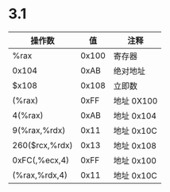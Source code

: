 # 3.1

| 操作数 | 值 | 注释 |
|---|---|-----|
| %rax | 0x100 | 寄存器 |
| 0x104 | 0xAB | 绝对地址 |
| $x108 | 0x108 | 立即数 |
| (%rax) | 0xFF | 地址 0X100 |
| 4(%rax) | 0xAB | 地址 0x104 |
| 9(%rax,%rdx) | 0x11 | 地址 0x10C |
| 260($rcx,%rdx) | 0x13 | 地址 0x108 |
| 0xFC(,%ecx,4) | 0xFF | 地址 0x100 |
| (%rax,%rdx,4) | 0x11 | 地址 0x10C |
